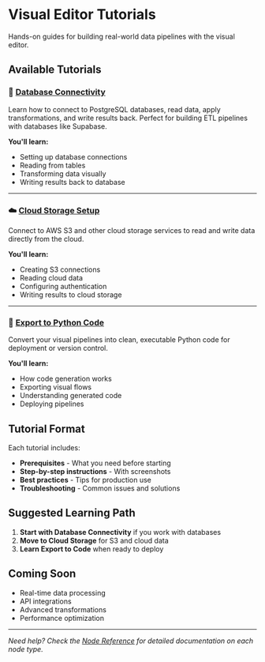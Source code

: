 # Visual Editor Tutorials

Hands-on guides for building real-world data pipelines with the visual editor.

## Available Tutorials

### 🔌 [Database Connectivity](database-connectivity.md)
Learn how to connect to PostgreSQL databases, read data, apply transformations, and write results back. Perfect for building ETL pipelines with databases like Supabase.

**You'll learn:**

- Setting up database connections
- Reading from tables
- Transforming data visually
- Writing results back to database

---

### ☁️ [Cloud Storage Setup](cloud-connections.md)
Connect to AWS S3 and other cloud storage services to read and write data directly from the cloud.

**You'll learn:**

- Creating S3 connections
- Reading cloud data
- Configuring authentication
- Writing results to cloud storage

---

### 🐍 [Export to Python Code](code-generator.md)
Convert your visual pipelines into clean, executable Python code for deployment or version control.

**You'll learn:**
- How code generation works
- Exporting visual flows
- Understanding generated code
- Deploying pipelines

## Tutorial Format

Each tutorial includes:
- **Prerequisites** - What you need before starting
- **Step-by-step instructions** - With screenshots
- **Best practices** - Tips for production use
- **Troubleshooting** - Common issues and solutions

## Suggested Learning Path

1. **Start with Database Connectivity** if you work with databases
2. **Move to Cloud Storage** for S3 and cloud data
3. **Learn Export to Code** when ready to deploy

## Coming Soon

- Real-time data processing
- API integrations
- Advanced transformations
- Performance optimization

---

*Need help? Check the [Node Reference](../nodes/) for detailed documentation on each node type.*